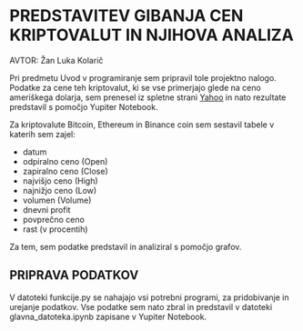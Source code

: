 # PREDSTAVITEV GIBANJA CEN KRIPTOVALUT IN NJIHOVA ANALIZA
AVTOR: Žan Luka Kolarič

Pri predmetu Uvod v programiranje sem pripravil tole projektno nalogo. Podatke za cene teh kriptovalut, ki se vse primerjajo glede na ceno ameriškega dolarja, sem prenesel iz spletne strani [Yahoo](https://finance.yahoo.com/) in nato rezultate predstavil s pomočjo Yupiter Notebook.

Za kriptovalute Bitcoin, Ethereum in Binance coin sem sestavil tabele v katerih sem zajel:
- datum
- odpiralno ceno (Open)
- zapiralno ceno (Close)
- najvišjo ceno (High)
- najnižjo ceno (Low)
- volumen (Volume)
- dnevni profit
- povprečno ceno
- rast (v procentih)

Za tem, sem podatke predstavil in analiziral s pomočjo grafov.

## PRIPRAVA PODATKOV
V datoteki funkcije.py se nahajajo vsi potrebni programi, za pridobivanje in urejanje podatkov. Vse podatke sem nato zbral in predstavil v datoteki glavna_datoteka.ipynb zapisane v Yupiter Notebook.
